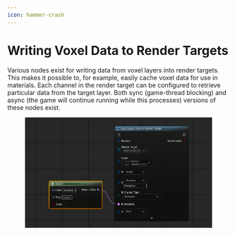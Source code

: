 ```yaml
---
icon: hammer-crash
---
```


# Writing Voxel Data to Render Targets

Various nodes exist for writing data from voxel layers into render targets. This makes it possible to, for example, easily cache voxel data for use in materials. Each channel in the render target can be configured to retrieve particular data from the target layer. Both sync (game-thread blocking) and async (the game will continue running while this processes) versions of these nodes exist.

<figure><img src="../../../.gitbook/assets/image (6).png" alt=""><figcaption></figcaption></figure>
